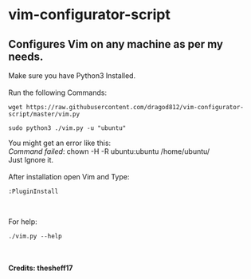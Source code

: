 # vim-configurator-script
## Configures Vim on any machine as per my needs.
Make sure you have Python3 Installed.<br>
<br>Run the following Commands: <br>
```
wget https://raw.githubusercontent.com/dragod812/vim-configurator-script/master/vim.py

sudo python3 ./vim.py -u "ubuntu"
```
You might get an error like this:<br>
*Command failed*: chown -H -R ubuntu:ubuntu /home/ubuntu/<br>
Just Ignore it.<br><br>
After installation open Vim and Type:
```
:PluginInstall
```
<br>

For help: <br>
```
./vim.py --help
```
<br><br>
 **Credits: thesheff17**
